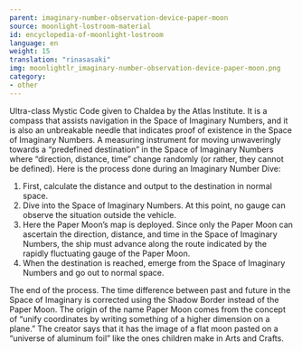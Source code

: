 ```yaml
---
parent: imaginary-number-observation-device-paper-moon
source: moonlight-lostroom-material
id: encyclopedia-of-moonlight-lostroom
language: en
weight: 15
translation: "rinasasaki"
img: moonlightlr_imaginary-number-observation-device-paper-moon.png
category:
- other
---
```


Ultra-class Mystic Code given to Chaldea by the Atlas Institute.
It is a compass that assists navigation in the Space of Imaginary Numbers, and it is also an unbreakable needle that indicates proof of existence in the Space of Imaginary Numbers.
A measuring instrument for moving unwaveringly towards a “predefined destination” in the Space of Imaginary Numbers where “direction, distance, time” change randomly (or rather, they cannot be defined).
Here is the process done during an Imaginary Number Dive:

1. First, calculate the distance and output to the destination in normal space.
2. Dive into the Space of Imaginary Numbers.
   At this point, no gauge can observe the situation outside the vehicle.
3. Here the Paper Moon’s map is deployed.
   Since only the Paper Moon can ascertain the direction, distance, and time in the Space of Imaginary Numbers, the ship must advance along the route indicated by the rapidly fluctuating gauge of the Paper Moon.
4. When the destination is reached, emerge from the Space of Imaginary Numbers and go out to normal space.

The end of the process.
The time difference between past and future in the Space of Imaginary is corrected using the Shadow Border instead of the Paper Moon.
The origin of the name Paper Moon comes from the concept of “unify coordinates by writing something of a higher dimension on a plane.” The creator says that it has the image of a flat moon pasted on a “universe of aluminum foil” like the ones children make in Arts and Crafts.
